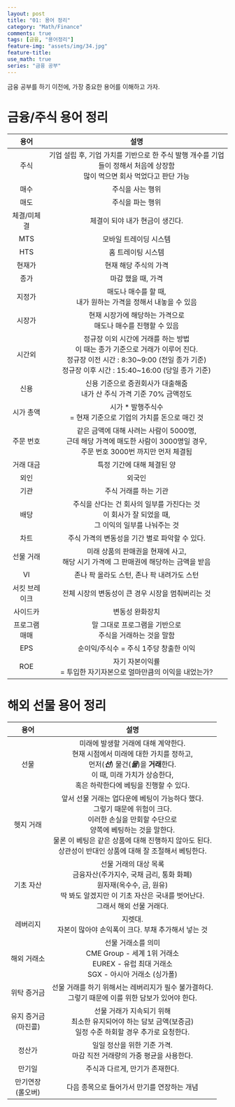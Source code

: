 ```yaml
---
layout: post
title: "01: 용어 정리"
category: "Math/Finance"
comments: true
tags: [금융, "용어정리"]
feature-img: "assets/img/34.jpg"
feature-title:
use_math: true
series: "금융 공부"
---
```


금융 공부를 하기 이전에, 가장 중요한 용어를 이해하고 가자.

# 금융/주식 용어 정리

|     용어      |                                                                                           설명                                                                                            |
| :-----------: | :---------------------------------------------------------------------------------------------------------------------------------------------------------------------------------------: |
|     주식      |                               기업 설립 후, 기업 가치를 기반으로 한 주식 발행 개수를 기업들이 정해서 처음에 상장함 <br> 많이 먹으면 회사 먹었다고 판단 가능                               |
|     매수      |                                                                                     주식을 사는 행위                                                                                      |
|     매도      |                                                                                     주식을 파는 행위                                                                                      |
|  체결/미체결  |                                                                              체결이 되야 내가 현금이 생긴다.                                                                              |
|      MTS      |                                                                                  모바일 트레이딩 시스템                                                                                   |
|      HTS      |                                                                                    홈 트레이팅 시스템                                                                                     |
|    현재가     |                                                                                   현재 해당 주식의 가격                                                                                   |
|     종가      |                                                                                    마감 했을 때, 가격                                                                                     |
|    지정가     |                                                             매도나 매수를 할 때,<br> 내가 원하는 가격을 정해서 내놓을 수 있음                                                             |
|    시장가     |                                                             현재 시장가에 해당하는 가격으로<br> 매도나 매수를 진행할 수 있음                                                              |
|    시간외     | 정규장 이외 시간에 거래를 하는 방법 <br>이 때는 종가 기준으로 거래가 이루어 진다. <br> 정규장 이전 시간 : 8:30~9:00 (전일 종가 기준) <br> 정규장 이후 시간 : 15:40~16:00 (당일 종가 기준) |
|     신용      |                                                         신용 기준으로 증권회사가 대출해줌<br> 내가 산 주식 가격 기준 70% 금액정도                                                         |
|   시가 총액   |                                                            시가 \* 발행주식수 <br>= 현재 기준으로 기업의 가치를 돈으로 매긴 것                                                            |
|   주문 번호   |                            같은 금액에 대해 사려는 사람이 5000명, <br> 근데 해당 가격에 매도한 사람이 3000명일 경우, <br> 주문 번호 3000번 까지만 먼저 체결됨                             |
|   거래 대금   |                                                                                특정 기간에 대해 체결된 양                                                                                 |
|     외인      |                                                                                          외국인                                                                                           |
|     기관      |                                                                                   주식 거래를 하는 기관                                                                                   |
|     배당      |                                          주식을 산다는 건 회사의 일부를 가진다는 것<br> 이 회사가 잘 되었을 때,<br> 그 이익의 일부를 나눠주는 것                                          |
|     차트      |                                                                      주식 가격의 변동성을 기간 별로 파악할 수 있다.                                                                       |
|   선물 거래   |                                                  미래 상품의 판매권을 현재에 사고, <br>해당 시기 가격에 그 판매권에 해당하는 금액을 받음                                                  |
|      VI       |                                                                        존나 팍 올라도 스턴, 존나 팍 내려가도 스턴                                                                         |
| 서킷 브레이크 |                                                                     전체 시장의 변동성이 큰 경우 시장을 멈춰버리는 것                                                                     |
|   사이드카    |                                                                                      변동성 완화장치                                                                                      |
| 프로그램 매매 |                                                                말 그대로 프로그램을 기반으로 <br>주식을 거래하는 것을 말함                                                                |
|      EPS      |                                                                          순이익/주식수 = 주식 1주당 창출한 이익                                                                           |
|      ROE      |                                                           자기 자본이익률 <br>= 투입한 자기자본으로 얼마만큼의 이익을 내었는가?                                                           |

# 해외 선물 용어 정리

|          용어           |                                                                                                                               설명                                                                                                                                |
| :---------------------: | :---------------------------------------------------------------------------------------------------------------------------------------------------------------------------------------------------------------------------------------------------------------: |
|          선물           |                          미래에 발생할 거래에 대해 계약한다. <br> 현재 시점에서 미래에 대한 가치를 정하고, <br>먼저(**_선_**) 물건(**_물_**)을 **거래**한다. <br>이 때, 미래 가치가 상승한다, <br>혹은 하락한다에 베팅을 진행할 수 있다.                          |
|        헷지 거래        | 앞서 선물 거래는 업다운에 베팅이 가능하다 했다.<br> 그렇기 때문에 위험이 크다. <br>이러한 손실을 만회할 수단으로 <br>양쪽에 베팅하는 것을 말한다.<br> 물론 이 베팅은 같은 상품에 대해 진행하지 않아도 된다. <br>상관성이 반대인 상품에 대해 잘 조절해서 베팅한다. |
|        기초 자산        |                                       선물 거래의 대상 목록 <br> 금융자산(주가지수, 국채 금리, 통화 화폐) <br> 원자재(옥수수, 금, 원유) <br> 딱 봐도 알겠지만 이 기초 자산은 국내를 벗어난다.<br> 그래서 해외 선물 거래다.                                        |
|        레버리지         |                                                                                                  지렛대. <br> 자본이 많아야 손익폭이 크다. 부채 추가해서 넣는 것                                                                                                  |
|       해외 거래소       |                                                                        선물 거래소를 의미 <br> CME Group - 세계 1위 거래소 <br> EUREX - 유럽 최대 거래소 <br> SGX - 아시아 거래소 (싱가폴)                                                                        |
|       위탁 증거금       |                                                                              선물 거래를 하기 위해서는 레버리지가 필수 불가결하다. <br> 그렇기 때문에 이를 위한 담보가 있어야 한다.                                                                               |
| 유지 증거금<br>(마진콜) |                                                                        선물 거래가 지속되기 위해 <br>최소한 유지되어야 하는 담보 금액(보증금) <br> 일정 수준 하회할 경우 추가로 요청한다.                                                                         |
|         정산가          |                                                                                             일일 정산을 위한 기준 가격. <br> 마감 직전 거래량의 가중 평균을 사용한다.                                                                                             |
|         만기일          |                                                                                                                  주식과 다르게, 만기가 존재한다.                                                                                                                  |
| 만기연장 <br> (롤오버)  |                                                                                                            다음 종목으로 들어가서 만기를 연장하는 개념                                                                                                            |
